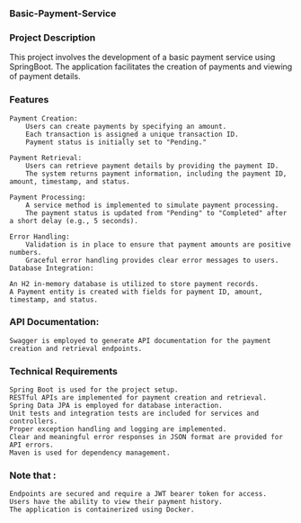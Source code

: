    ### Basic-Payment-Service

### Project Description 

This project involves the development of a basic payment service using SpringBoot. The application facilitates the 
creation of payments and viewing of payment details.

### Features

    Payment Creation:
        Users can create payments by specifying an amount.
        Each transaction is assigned a unique transaction ID.
        Payment status is initially set to "Pending."

    Payment Retrieval:
        Users can retrieve payment details by providing the payment ID.
        The system returns payment information, including the payment ID, amount, timestamp, and status.

    Payment Processing:
        A service method is implemented to simulate payment processing.
        The payment status is updated from "Pending" to "Completed" after a short delay (e.g., 5 seconds).

    Error Handling:
        Validation is in place to ensure that payment amounts are positive numbers.
        Graceful error handling provides clear error messages to users.
    Database Integration:

    An H2 in-memory database is utilized to store payment records.
    A Payment entity is created with fields for payment ID, amount, timestamp, and status.

### API Documentation:

    Swagger is employed to generate API documentation for the payment creation and retrieval endpoints.

### Technical Requirements

    Spring Boot is used for the project setup.
    RESTful APIs are implemented for payment creation and retrieval.
    Spring Data JPA is employed for database interaction.
    Unit tests and integration tests are included for services and controllers.
    Proper exception handling and logging are implemented.
    Clear and meaningful error responses in JSON format are provided for API errors.
    Maven is used for dependency management.

### Note that :

    Endpoints are secured and require a JWT bearer token for access.
    Users have the ability to view their payment history.
    The application is containerized using Docker.




